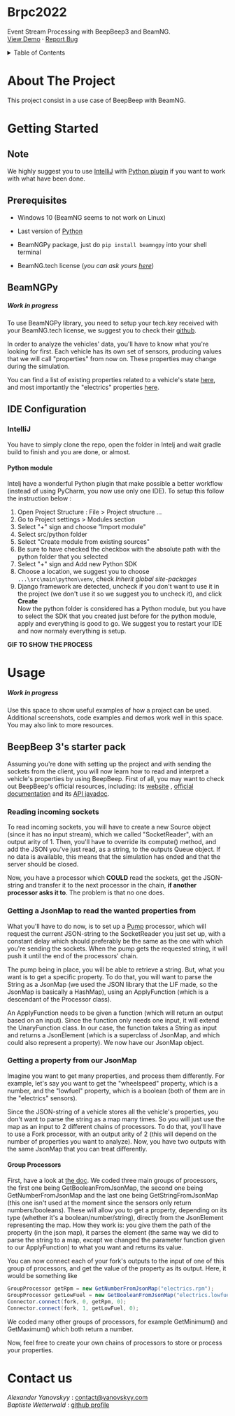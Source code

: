 <h1>Brpc2022</h1>  

  <p>  
    Event Stream Processing with BeepBeep3 and BeamNG.  
    <br />  
    <a href="https://github.com/github_username/repo_name">View Demo</a>  
    ·  
    <a href="https://github.com/github_username/repo_name/issues">Report Bug</a>  
  </p>

<details>  
  <summary>Table of Contents</summary>  
  <ol>  
    <li>  
      <a href="#about-the-project">About The Project</a>  
    </li>  
    <li>  
      <a href="#getting-started">Getting Started</a>  
      <ul>  
       <li><a href="#note">Note</a></li>  
        <li><a href="#prerequisites">Prerequisites</a></li>  
        <li><a href="#beamngpy">BeamNGPy</a></li>  
        <li><a href="#ide-configuration">IDE Configuration</a></li>  
            <ul>  
           <li><a href="#intellij">IntelliJ</a></li>  
           </ul>  
           <ul>  
           <li><a href="#python-module">Python module</a></li>  
           </ul>  
      </ul>  
    </li>  
    <li><a href="#usage">Usage</a></li>  
    <li><a href="#contact">Contact</a></li>  
  </ol>  
</details>  



# About The Project
This project consist in a use case of BeepBeep with BeamNG.



# Getting Started

## Note
We highly suggest you to use [IntelliJ](https://www.jetbrains.com/idea/) with [Python plugin](https://plugins.jetbrains.com/plugin/631-python) if you want to work with what have been done.

## Prerequisites
* Windows 10 (BeamNG seems to not work on Linux)

* Last version of [Python](https://www.python.org/downloads/)

* BeamNGPy package, just do `pip install beamngpy` into your shell terminal

* BeamNG.tech license (_you can ask yours [here](https://register.beamng.tech/)_)

## BeamNGPy
##### Work in progress
To use BeamNGPy library, you need to setup your tech.key received with your BeamNG.tech license, we suggest you to check their [github](https://github.com/BeamNG/BeamNGpy#prereqs).

In order to analyze the vehicles' data, you'll have to know what you're looking for first.
Each vehicle has its own set of sensors, producing values that we will call "properties" from now on. These properties may change during the simulation.

You can find a list of existing properties related to a vehicle's state [here](https://github.com/BeamNG/BeamNGpy/blob/0f25ee8d047e787240fa624ddfa3f9d54addf0ca/src/beamngpy/vehicle.py#L116-L133), and most importantly the "electrics" properties [here](https://github.com/BeamNG/BeamNGpy/blob/3009c6f80045f05ca78a376d7c4d0bcf416e9316/src/beamngpy/sensors.py#L978-L1050).

## IDE Configuration
### IntelliJ
You have to simply clone the repo, open the folder in Intelj and wait gradle build to finish and you are done, or almost.

#### Python module
Intelj have a wonderful Python plugin that make possible a better workflow (instead of using PyCharm, you now use only one IDE). To setup this follow the instruction below :

1. Open Project Structure : File > Project structure ...
2. Go to Project settings > Modules section
3. Select "+" sign and choose "Import module"
4. Select src/python folder
5. Select "Create module from existing sources"
6. Be sure to have checked the checkbox with the absolute path with the python folder that you selected
7. Select "+" sign and Add new Python SDK
8. Choose a location, we suggest you to choose `...\src\main\python\venv`, check _Inherit global site-packages_
9. Django framework are detected, uncheck if you don't want to use it in the project (we don't use it so we suggest you to uncheck it), and click __Create__  
   Now the python folder is considered has a Python module, but you have to select the SDK that you created just before for the python module, apply and everything is good to go. We suggest you to restart your IDE and now normaly everything is setup.

__GIF TO SHOW THE PROCESS__

# Usage
##### Work in progress
Use this space to show useful examples of how a project can be used. Additional screenshots, code examples and demos work well in this space. You may also link to more resources.


## BeepBeep 3's starter pack

Assuming you're done with setting up the project and with sending the sockets from the client, you will now learn how to read and interpret a vehicle's properties by using BeepBeep.
First of all, you may want to check out BeepBeep's official resources, including:
its [website](http://liflab.github.io/beepbeep-3/)
, [official documentation](https://liflab.gitbook.io/event-stream-processing-with-beepbeep-3/)
and its [API javadoc](https://liflab.github.io/beepbeep-3/javadoc/index.html).


### Reading incoming sockets
To read incoming sockets, you will have to create a new Source object (since it has no input stream), which we called "SocketReader", with an output arity of 1.
Then, you'll have to override its compute() method, and add the JSON you've just read, as a string, to the outputs Queue object.
If no data is available, this means that the simulation has ended and that the server should be closed.

Now, you have a processor which **COULD** read the sockets, get the JSON-string and transfer it to the next processor in the chain, **if another processor asks it to**.
The problem is that no one does.

### Getting a JsonMap to read the wanted properties from
What you'll have to do now, is to set up a [Pump](https://liflab.gitbook.io/event-stream-processing-with-beepbeep-3/advanced#pumps-and-tanks) processor, which will request the current JSON-string to the SocketReader you just set up, with a constant delay which should preferably be the same as the one with which you're sending the sockets. When the pump gets the requested string, it will push it until the end of the processors' chain.

The pump being in place, you will be able to retrieve a string. But, what you want is to get a specific property.
To do that, you will want to parse the String as a JsonMap (we used the JSON library that the LIF made, so the JsonMap is basically a HashMap), using an ApplyFunction (which is a descendant of the Processor class).

An ApplyFunction needs to be given a function (which will return an output based on an input). Since the function only needs one input, it will extend the UnaryFunction class.
In our case, the function takes a String as input and returns a JsonElement (which is a superclass of JsonMap, and which could also represent a property).
We now have our JsonMap object.

### Getting a property from our JsonMap
Imagine you want to get many properties, and process them differently.
For example, let's say you want to get the "wheelspeed" property, which is a number, and the "lowfuel" property, which is a boolean (both of them are in the "electrics" sensors).

Since the JSON-string of a vehicle stores all the vehicle's properties, you don't want to parse the string as a map many times. So you will just use the map as an input to 2 different chains of processors.
To do that, you'll have to use a Fork processor, with an output arity of 2 (this will depend on the number of properties you want to analyze).
Now, you have two outputs with the same JsonMap that you can treat differently.

#### Group Processors
First, have a look at [the doc](https://liflab.gitbook.io/event-stream-processing-with-beepbeep-3/core#grouping-processors).
We coded three main groups of processors, the first one being GetBooleanFromJsonMap, the second one being GetNumberFromJsonMap and the last one being GetStringFromJsonMap (this one isn't used at the moment since the sensors only return numbers/booleans).
These will allow you to get a property, depending on its type (whether it's a boolean/number/string), directly from the JsonElement representing the map.
How they work is: you give them the path of the property (in the json map), it parses the element (the same way we did to parse the string to a map, except we changed the parameter function given to our ApplyFunction) to what you want and returns its value.

You can now connect each of your fork's outputs to the input of one of this group of processors, and get the value of the property as its output.
Here, it would be something like

```java 
GroupProcessor getRpm = new GetNumberFromJsonMap("electrics.rpm");
GroupProcessor getLowFuel = new GetBooleanFromJsonMap("electrics.lowfuel");
Connector.connect(fork, 0, getRpm, 0);
Connector.connect(fork, 1, getLowFuel, 0);
```

We coded many other groups of processors, for example GetMinimum() and GetMaximum() which both return a number.

Now, feel free to create your own chains of processors to store or process your properties.

<!-- CONTACT -->  
# Contact us

_Alexander Yanovskyy_ : contact@yanovskyy.com  
_Baptiste Wetterwald_ : [github profile](https://github.com/BaptisteWetterwald)
